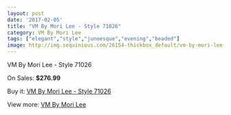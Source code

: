 ```yaml
---
layout: post
date: '2017-02-05'
title: "VM By Mori Lee - Style 71026"
category: VM By Mori Lee
tags: ["elegant","style","junoesque","evening","beaded"]
image: http://img.sequinious.com/26154-thickbox_default/vm-by-mori-lee-style-71026.jpg
---
```

VM By Mori Lee - Style 71026

On Sales: **$276.99**
<a href="https://www.sequinious.com/vm-by-mori-lee/7694-vm-by-mori-lee-style-71026.html"><amp-img layout="responsive" width="600" height="600" src="//img.sequinious.com/26154-thickbox_default/vm-by-mori-lee-style-71026.jpg" alt="VM By Mori Lee - Style 71026 0" /></a>
<a href="https://www.sequinious.com/vm-by-mori-lee/7694-vm-by-mori-lee-style-71026.html"><amp-img layout="responsive" width="600" height="600" src="//img.sequinious.com/26156-thickbox_default/vm-by-mori-lee-style-71026.jpg" alt="VM By Mori Lee - Style 71026 1" /></a>
<a href="https://www.sequinious.com/vm-by-mori-lee/7694-vm-by-mori-lee-style-71026.html"><amp-img layout="responsive" width="600" height="600" src="//img.sequinious.com/26155-thickbox_default/vm-by-mori-lee-style-71026.jpg" alt="VM By Mori Lee - Style 71026 2" /></a>

Buy it: [VM By Mori Lee - Style 71026](https://www.sequinious.com/vm-by-mori-lee/7694-vm-by-mori-lee-style-71026.html "VM By Mori Lee - Style 71026")

View more: [VM By Mori Lee](https://www.sequinious.com/68-vm-by-mori-lee "VM By Mori Lee")
